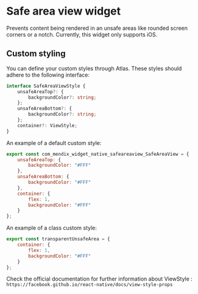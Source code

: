 # Safe area view widget

Prevents content being rendered in an unsafe areas like rounded screen corners or a notch. Currently, this widget only
supports iOS.

## Custom styling

You can define your custom styles through Atlas. These styles should adhere to the following interface:

```ts
interface SafeAreaViewStyle {
    unsafeAreaTop?: {
        backgroundColor?: string;
    };
    unsafeAreaBottom?: {
        backgroundColor?: string;
    };
    container?: ViewStyle;
}
```

An example of a default custom style:

```js
export const com_mendix_widget_native_safeareaview_SafeAreaView = {
    unsafeAreaTop: {
        backgroundColor: "#FFF"
    },
    unsafeAreaBottom: {
        backgroundColor: "#FFF"
    },
    container: {
        flex: 1,
        backgroundColor: "#FFF"
    }
};
```

An example of a class custom style:

```js
export const transparentUnsafeArea = {
    container: {
        flex: 1,
        backgroundColor: "#FFF"
    }
};
```

Check the official documentation for further information about ViewStyle :
`https://facebook.github.io/react-native/docs/view-style-props`
